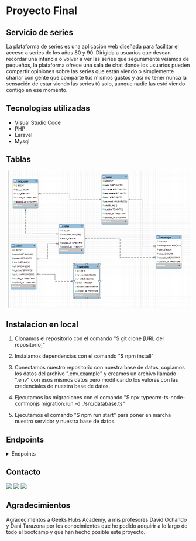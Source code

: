 # Proyecto Final

## Servicio de series

La plataforma de series es una aplicación web diseñada para facilitar el acceso a series de los años 80 y 90. Dirigida a usuarios que desean recordar una infancia o volver a ver las series que seguramente veiamos de pequeños, la plataforma ofrece una sala de chat donde los usuarios pueden compartir opiniones sobre las series que están viendo o simplemente charlar con gente que comparte tus mismos gustos y así no tener nunca la sensación de estar viendo las series tú solo, aunque nadie las esté viendo contigo en ese momento.

## Tecnologias utilizadas

- Visual Studio Code
- PHP
- Laravel
- Mysql

## Tablas

!['imagen-tabla'](./img/Tablas.png)

## Instalacion en local
 
 1. Clonamos el repositorio con el comando "$ git clone [URL del repositorio]"

 2. Instalamos dependencias con el comando "$ npm install"

 3. Conectamos nuestro repositorio con nuestra base de datos, copiamos los datos del archivo ".env.example" y creamos un archivo llamado ".env" con esos mismos datos pero modificando los valores con las credenciales de nuestra base de datos.

 4. Ejecutamos las migraciones con el comando "$ npx typeorm-ts-node-commonjs migration:run -d ./src/database.ts"


5. Ejecutamos el comando "$ npm run start" para poner en marcha nuestro servidor y nuestra base de datos.

## Endpoints
<details>
<summary> Endpoints </summary>

- REGISTER

        POST localhost:8000/api/register

        body:
            {
  "name": "Chicho",
  "surname": "Terremoto",
  "username": "Chicho",
  "email": "chicho@gmail.com",
  "password": "Password1."
}

- LOGIN

    POST localhost:8000/api/login

    body:
        {
  "username": "chichonicle",
  "password": "Password1."
}

- PROFILE

    GET localhost:8000/api/profile
    
   

- LOGOUT
    POST localhost:8000/api/logout


- UPDATE USER

    PUT localhost:8000/api/update

    body:
        {
  "name": "david",
  "surname": "Ochando",
  "username": "David86",
  "email": "david@gmail.com",
  "password": "Password1."
}

- GET SERIES

    GET localhost:8000/api/series

- GET SERIE BY ID

    GET localhost:8000/api/serie/1

- CREATE MESSAGE

    POST localhost:8000/api/createMessage

    body:
    {
  "salas_id":"1",
  "message": "Hola a todos"
}

    GET localhost:8000/api/serie/1

- GET MESSAGES

    GET localhost:8000/api/messages

- GET MESSAGE BY ID

    GET localhost:8000/api/message

    body:
    {
  "salas_id": "1"
}

- UPDATE MESSAGE

    PUT localhost:8000/api/updateMessage/2

    body:
    {
  "message":"Mensaje actualizado"
}

- CREATE SERIE

    POST localhost:8000/api/serie

    body:
    {
  "name": "Dragones y Mazmorras",
  "year": "1986",
  "genre": "Aventuras",
  "url": "asdad",
  "picture": "asdasd"
}
(Only admin)

- DELETE SERIE

    DELETE localhost:8000/api/serie/3

    (Only admin)

- GET SALA

    GET localhost:8000/api/salas


- GET ALL USERS

    GET localhost:8000/api/users

    (Only admin)


- GET SALA MEMBER

    GET localhost:8000/api/sala/member/1/1


- CREATE SALA

    POST localhost:8000/api/sala

    body:
    {
  "name":"Dragon Ball",
  "series_id":"1"
}

- GET SALA BY ID

    GET localhost:8000/api/sala/1

- GET SALA-USER

    GET localhost:8000/api/sala-user


- GET MESSAGES OF SALA

    GET localhost:8000/api/messagesala

    body:
    {
  "salas_id": 1
}

- DELETE USER BY ID

    DELETE localhost:8000/api/users/2

    (Only admin)

   
- DELETE MESSAGE BY ADMIN

    DELETE localhost:8000/api/adminMessage/3

    (Only admin)

- DELETE MESSAGE BY ID

    DELETE localhost:8000/api/deleteMessage/13

</details>

## Contacto
<a href = "mailto:christianperez.rbb@gmail.com"><img src="https://img.shields.io/badge/Gmail-C6362C?style=for-the-badge&logo=gmail&logoColor=white" target="_blank"></a>
<a href="https://www.linkedin.com/in/christian-perez-rodriguez-9b79b8290/" target="_blank"><img src="https://img.shields.io/badge/-LinkedIn-%230077B5?style=for-the-badge&logo=linkedin&logoColor=white" target="_blank"></a> 
<a href="https://github.com/Chichonicle" target="_blank"><img src="https://img.shields.io/badge/github-24292F?style=for-the-badge&logo=github&logoColor=green" target="_blank"></a>
</p>

## Agradecimientos

Agradecimentos a Geeks Hubs Academy, a mis profesores David Ochando y Dani Tarazona por los conocimientos que he podido adquirir a lo largo de todo el bootcamp y que han hecho posible este proyecto.